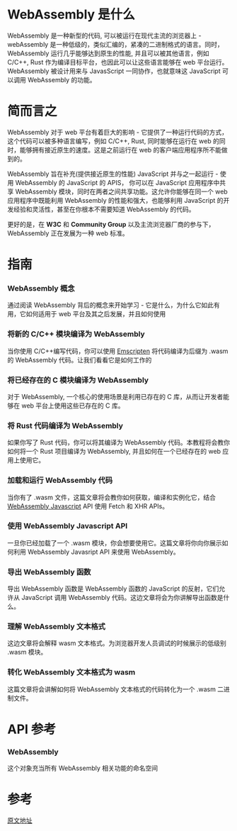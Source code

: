 # WebAssembly 是什么

WebAssembly 是一种新型的代码, 可以被运行在现代主流的浏览器上 - webAssembly 是一种低级的，类似汇编的，紧凑的二进制格式的语言。同时，WebAssembly 运行几乎能够达到原生的性能, 并且可以被其他语言，例如 C/C++, Rust 作为编译目标平台，也因此可以让这些语言能够在 web 平台运行。WebAssembly 被设计用来与 JavasScript 一同协作，也就意味这 JavaScript 可以调用 WebAssembly 的功能。

# 简而言之
WebAssembly 对于 web 平台有着巨大的影响 - 它提供了一种运行代码的方式，这个代码可以被多种语言编写，例如 C/C++, Rust, 同时能够在运行在 web 的同时，能够拥有接近原生的速度。这是之前运行在 web 的客户端应用程序所不能做到的。

WebAssembly 旨在补充(提供接近原生的性能) JavaScript 并与之一起运行 - 使用 WebAssembly 的 JavaScript 的 APIS， 你可以在 JavaScript 应用程序中共享 WebAssembly 模块，同时在两者之间共享功能。这允许你能够在同一个 web 应用程序中既能利用 WebAssembly 的性能和强大，也能够利用 JavaScript 的开发经验和灵活性，甚至在你根本不需要知道 WebAssembly 的代码。

更好的是，在 **W3C** 和 **Community Group**  以及主流浏览器厂商的参与下，WebAssembly 正在发展为一种 web 标准。

# 指南
### WebAssembly 概念
通过阅读 WebAssembly 背后的概念来开始学习 - 它是什么，为什么它如此有用，它如何适用于 web 平台及其之后发展，并且如何使用

### 将新的 C/C++ 模块编译为 WebAssembly
当你使用 C/C++编写代码，你可以使用 [Emscripten](https://developer.mozilla.org/en-US/docs/Mozilla/Projects/Emscripten/) 将代码编译为后缀为 .wasm 的 WebAssembly 代码。让我们看看它是如何工作的

### 将已经存在的 C 模块编译为 WebAssembly
对于 WebAssembly, 一个核心的使用场景是利用已存在的 C 库，从而让开发者能够在 web 平台上使用这些已存在的 C 库。

### 将 Rust 代码编译为 WebAssembly
如果你写了 Rust 代码，你可以将其编译为 WebAssembly 代码。本教程将会教你如何将一个 Rust 项目编译为 WebAssembly, 并且如何在一个已经存在的 web 应用上使用它。

### 加载和运行 WebAssembly 代码
当你有了 .wasm 文件，这篇文章将会教你如何获取，编译和实例化它，结合 [WebAssembly Javascript](https://developer.mozilla.org/en-US/docs/Web/JavaScript/Reference/Global_Objects/WebAssembly) API 使用 Fetch 和 XHR APIs。

### 使用 WebAssembly Javascript API
一旦你已经加载了一个 .wasm 模块，你会想要使用它。这篇文章将你向你展示如何利用 WebAssembly Javasript API 来使用 WebAssembly。

### 导出 WebAssembly 函数
导出 WebAssembly 函数是 WebAssembly 函数的 JavaScript 的反射，它们允许从 JavaScript 调用 WebAssembly 代码。这边文章将会为你讲解导出函数是什么。

### 理解 WebAssembly 文本格式
这边文章将会解释 wasm 文本格式。为浏览器开发人员调试的时候展示的低级别 .wasm 模块。

### 转化 WebAssembly 文本格式为 wasm
这篇文章将会讲解如何将 WebAssembly 文本格式的代码转化为一个 .wasm 二进制文件。

# API 参考
### WebAssembly
这个对象充当所有 WebAssembly 相关功能的命名空间

# 参考
[原文地址](https://developer.mozilla.org/en-US/docs/WebAssembly)